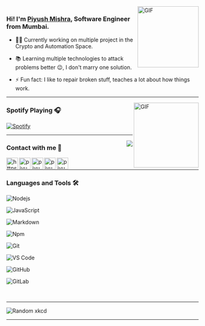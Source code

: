 
  

<h1  align="center"  style="display:none;"></h1>

  
  
  

<img  align="right"  alt="GIF"  height="160px"  src="https://media.giphy.com/media/du3J3cXyzhj75IOgvA/giphy.gif"  />

  
  

### Hi! I'm [Piyush Mishra][website], Software Engineer from Mumbai.

  

- 👨‍💻 Currently working on multiple project in the Crypto and Automation Space.

- 📚 Learning multiple technologies to attack problems better 😉, I don't marry one solution.

- ⚡ Fun fact: I like to repair broken stuff, teaches a lot about how things work.

  

---

  

<img  align="right"  alt="GIF"  height="170px"  src="https://media.giphy.com/media/J5B1Y8QZnzXXbLQIBu/giphy.gif"  />

  

### Spotify Playing 🎧

  

[![Spotify](https://spotify-iota.vercel.app/api/spotify)](https://open.spotify.com/user/piyushmishra)

  

---

  

<img  align="right"  src="http://estruyf-github.azurewebsites.net/api/VisitorHit?user=kryptome&repo=Bgstatic&countColorcountColor&countColor=%237B1E7B"/>

  

### Contact with me 📝

  

[<img align="left" alt="https://www.piyush-mishra.com/" height="30px" src="https://www.flaticon.com/svg/static/icons/svg/2996/2996826.svg" />][website]

[<img align="left" alt="piyushmishra | LinkedIn" height="30px" src="https://www.flaticon.com/svg/static/icons/svg/725/725337.svg"/>][linkedin]

[<img align="left" alt="piyushmishra | Spotify" height="30px" src="https://www.flaticon.com/svg/static/icons/svg/725/725281.svg" />][Spotify]

[<img align="left" alt="piyushmishra | Telegram" height="30px" src="https://image.flaticon.com/icons/png/512/408/408737.png" />][Telegram]

[<img align="left" alt="piyushmishra | Discord" height="30px" src="https://image.flaticon.com/icons/png/512/356/356060.png" />][Discord]

  

<br  />

  

---

  

### Languages and Tools 🛠

  

![Nodejs](https://img.shields.io/badge/-Nodejs-339933?style=flat-square&logo=Node.js&logoColor=ffffff)

![JavaScript](https://img.shields.io/badge/-JavaScript-%23F7DF1C?style=flat-square&logo=javascript&logoColor=000000&labelColor=%23F7DF1C&color=%23FFCE5A)

![Markdown](https://img.shields.io/badge/-Markdown-000000?style=flat-square&logo=markdown)

![Npm](https://img.shields.io/badge/-npm-CB3837?style=flat-square&logo=npm)

![Git](https://img.shields.io/badge/-Git-%23F05032?style=flat-square&logo=git&logoColor=%23ffffff)

![VS Code](http://img.shields.io/badge/-VS%20Code-007ACC?style=flat-square&logo=visual-studio-code&logoColor=ffffff)

![GitHub](https://img.shields.io/badge/-GitHub-181717?style=flat-square&logo=github)

![GitLab](https://img.shields.io/badge/-GitLab-FCA121?style=flat-square&logo=gitlab)

  

<br/>

  
  
  

[website]: https://www.piyush-mishra.com/

[linkedin]: https://www.linkedin.com/in/kryp70/

[Spotify]: https://open.spotify.com/user/piyushmishra

[Telegram]: https://t.me/kryp70

[Discord]: https://t.me/kryp70

  

---


![Random xkcd](https://imgs.xkcd.com/comics/academia_vs_business.png)
  

---